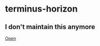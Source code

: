 # terminus-horizon

## I don't maintain this anymore

[Open](http://lonkaars.github.io/terminus-horizon)

